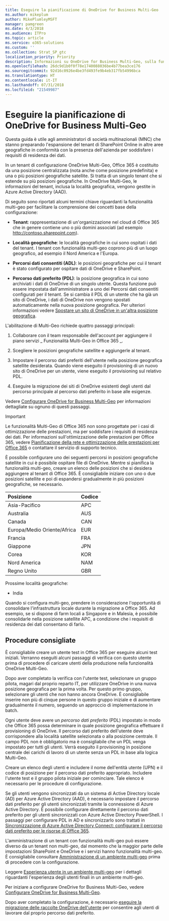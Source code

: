 ```yaml
---
title: Eseguire la pianificazione di OneDrive for Business Multi-Geo
ms.author: mikeplum
author: MikePlumleyMSFT
manager: pamgreen
ms.date: 4/3/2018
ms.audience: ITPro
ms.topic: article
ms.service: o365-solutions
ms.custom: ''
ms.collection: Strat_SP_gtc
localization_priority: Priority
description: Informazioni su OneDrive for Business Multi-Geo, sulla funzionalità multi-geo e su quali posizioni geografiche sono disponibili per l'archiviazione dei dati.
ms.openlocfilehash: 26dc9d1b0f0f78e1740088036be4b77bea3ce176
ms.sourcegitcommit: 92d16c0926e4be3fd493fe9b4eb317fb54996bca
ms.translationtype: HT
ms.contentlocale: it-IT
ms.lasthandoff: 07/31/2018
ms.locfileid: "21549987"
---
```

# <a name="plan-for-onedrive-for-business-multi-geo"></a>Eseguire la pianificazione di OneDrive for Business Multi-Geo

Questa guida è utile agli amministratori di società multinazionali (MNC) che stanno preparando l'espansione del tenant di SharePoint Online in altre aree geografiche in conformità con la presenza dell'azienda per soddisfare i requisiti di residenza dei dati.

In un tenant di configurazione OneDrive Multi-Geo, Office 365 è costituito da una posizione centralizzata (nota anche come posizione predefinita) e una o più posizioni geografiche satellite. Si tratta di un singolo tenant che si estende su più posizioni geografiche. In OneDrive Multi-Geo, le informazioni del tenant, inclusa la località geografica, vengono gestite in Azure Active Directory (AAD). 

Di seguito sono riportati alcuni termini chiave riguardanti la funzionalità multi-geo per facilitare la comprensione dei concetti base della configurazione:

-   **Tenant**: rappresentazione di un'organizzazione nel cloud di Office 365 che in genere contiene uno o più domini associati (ad esempio http://contoso.sharepoint.com). 

-   **Località geografiche**: le località geografiche in cui sono ospitati i dati del tenant. I tenant con funzionalità multi-geo coprono più di un luogo geografico, ad esempio il Nord America e l'Europa.

-   **Percorsi dati consentiti (ADL)**: le posizioni geografiche per cui il tenant è stato configurato per ospitare dati di OneDrive e SharePoint.

-   **Percorso dati preferito (PDL)**: la posizione geografica in cui sono archiviati i dati di OneDrive di un singolo utente. Questa funzione può essere impostata dall'amministratore a uno dei Percorsi dati consentiti configurati per il tenant. Se si cambia il PDL di un utente che ha già un sito di OneDrive, i dati di OneDrive non vengono spostati automaticamente nella nuova posizione geografica. Per ulteriori informazioni vedere [Spostare un sito di OneDrive in un'altra posizione geografica](move-onedrive-between-geo-locations.md).

L'abilitazione di Multi-Geo richiede quattro passaggi principali:

1.  Collaborare con il team responsabile dell'account per aggiungere il piano servizi _ Funzionalità Multi-Geo in Office 365 _.

2.  Scegliere le posizioni geografiche satellite e aggiungerle al tenant.

3.  Impostare il percorso dati preferiti dell'utente nella posizione geografica satellite desiderata. Quando viene eseguito il provisioning di un nuovo sito di OneDrive per un utente, viene eseguito il provisioning sul relativo PDL.

4.  Eseguire la migrazione dei siti di OneDrive esistenti degli utenti dal percorso principale al percorso dati preferito in base alle esigenze.

Vedere [Configurare OneDrive for Business Multi-Geo](multi-geo-tenant-configuration.md) per informazioni dettagliate su ognuno di questi passaggi.

> [!IMPORTANT]
> Le funzionalità Multi-Geo di Office 365 non sono progettate per i casi di ottimizzazione delle prestazioni, ma per soddisfare i requisiti di residenza dei dati. Per informazioni sull'ottimizzazione delle prestazioni per Office 365, vedere [Pianificazione della rete e ottimizzazione delle prestazioni per Office 365](https://support.office.com/article/e5f1228c-da3c-4654-bf16-d163daee8848) o contattare il servizio di supporto tecnico.

È possibile configurare uno dei seguenti percorsi in posizioni geografiche satellite in cui è possibile ospitare file di OneDrive. Mentre si pianifica la funzionalità multi-geo, creare un elenco delle posizioni che si desidera aggiungere al tenant di Office 365. È consigliabile iniziare con uno o due posizioni satellite e poi di espandersi gradualmente in più posizioni geografiche, se necessario.

<table>
<thead>
<tr class="header">
<th align="left"><strong>Posizione</strong></th>
<th align="left"><strong>Codice</strong></th>
</tr>
</thead>
<tbody>
<tr class="odd">
<td align="left">Asia-Pacifico</td>
<td align="left">APC</td>
</tr>
<tr class="even">
<td align="left">Australia</td>
<td align="left">AUS</td>
</tr>
<tr class="odd">
<td align="left">Canada</td>
<td align="left">CAN</td>
</tr>
<tr class="even">
<td align="left">Europa/Medio Oriente/Africa</td>
<td align="left">EUR</td>
</tr>
<tr class="odd">
<td align="left">Francia</td>
<td align="left">FRA</td>
</tr>
<tr class="odd">
<td align="left">Giappone</td>
<td align="left">JPN</td>
</tr>
<tr class="even">
<td align="left">Corea</td>
<td align="left">KOR</td>
</tr>
<tr class="odd">
<td align="left">Nord America</td>
<td align="left">NAM</td>
</tr>
<tr class="odd">
<td align="left">Regno Unito</td>
<td align="left">GBR</td>
</tr>
</tbody>
</table>

Prossime località geografiche:
  
- India

Quando si configura multi-geo, prendere in considerazione l'opportunità di consolidare l'infrastruttura locale durante la migrazione a Office 365. Ad esempio, se si dispone di farm locali a Singapore e in Malesia, è possibile consolidarle nella posizione satellite APC, a condizione che i requisiti di residenza dei dati consentano di farlo.

## <a name="best-practices"></a>Procedure consigliate

È consigliabile creare un utente test in Office 365 per eseguire alcuni test iniziali. Verranno eseguiti alcuni passaggi di verifica con questo utente prima di procedere di caricare utenti della produzione nella funzionalità OneDrive Multi-Geo.

Dopo aver completato la verifica con l'utente test, selezionare un gruppo pilota, magari dal proprio reparto IT, per utilizzare OneDrive in una nuova posizione geografica per la prima volta. Per questo primo gruppo, selezionare gli utenti che non hanno ancora OneDrive. È consigliabile inserire non più di cinque persone in questo gruppo iniziale e di aumentare gradualmente il numero, seguendo un approccio di implementazione in batch.

Ogni utente deve avere un *percorso dati preferito* (PDL) impostato in modo che Office 365 possa determinare in quale posizione geografica effettuare il provisioning di OneDrive. Il percorso dati preferito dell'utente deve corrispondere alla località satellite selezionata o alla posizione centrale. Il campo PDL non è obbligatorio ma è consigliabile che un PDL venga impostato per tutti gli utenti. Verrà eseguito il provisioning in posizione centrale dei carichi di lavoro di un utente senza un PDL in base alla logica Multi-Geo.   

Creare un elenco degli utenti e includere il nome dell'entità utente (UPN) e il codice di posizione per il percorso dati preferito appropriato. Includere l'utente test e il gruppo pilota iniziale per cominciare. Tale elenco è necessario per le procedure di configurazione.

Se gli utenti vengono sincronizzati da un sistema di Active Directory locale (AD) per Azure Active Directory (AAD), è necessario impostare il percorso dati preferito per gli utenti sincronizzati tramite la connessione di Azure Active Directory. È possibile configurare direttamente il percorso dati preferito per gli utenti sincronizzati con Azure Active Directory PowerShell. I passaggi per configurare PDL in AD e sincronizzarlo sono trattati in [Sincronizzazione di Azure Active Directory Connect: configurare il percorso dati preferito per le risorse di Office 365](https://docs.microsoft.com/it-IT/azure/active-directory/connect/active-directory-aadconnectsync-feature-preferreddatalocation).

L'amministrazione di un tenant con funzionalità multi-geo può essere diverso da un tenant non multi-geo, dal momento che la maggior parte delle impostazioni SharePoint e OneDrive e i servizi hanno funzionalità multi-geo. È consigliabile consultare [Amministrazione di un ambiente multi-geo](administering-a-multi-geo-environment.md) prima di procedere con la configurazione.

Leggere [Esperienza utente in un ambiente multi-geo](multi-geo-user-experience.md) per i dettagli riguardanti l'esperienza degli utenti finali in un ambiente multi-geo.

Per iniziare a configurare OneDrive for Business Multi-Geo, vedere [Configurare OneDrive for Business Multi-Geo](multi-geo-tenant-configuration.md).

Dopo aver completato la configurazione, è necessario [eseguire la migrazione delle raccolte OneDrive dell'utente](move-onedrive-between-geo-locations.md) per consentire agli utenti di lavorare dal proprio percorso dati preferito.

